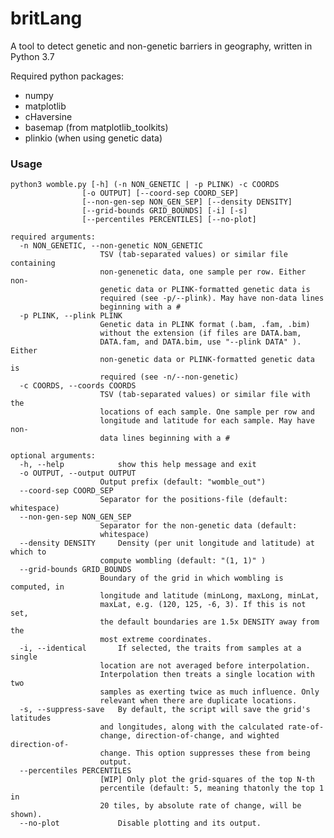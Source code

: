# britLang
A tool to detect genetic and non-genetic barriers in geography, written in Python 3.7

Required python packages:
* numpy 
* matplotlib
* cHaversine
* basemap  (from matplotlib_toolkits)
* plinkio  (when using genetic data)


### Usage
    python3 womble.py [-h] (-n NON_GENETIC | -p PLINK) -c COORDS
                    [-o OUTPUT] [--coord-sep COORD_SEP]
                    [--non-gen-sep NON_GEN_SEP] [--density DENSITY]
                    [--grid-bounds GRID_BOUNDS] [-i] [-s]
                    [--percentiles PERCENTILES] [--no-plot]

    required arguments:
      -n NON_GENETIC, --non-genetic NON_GENETIC
                        TSV (tab-separated values) or similar file containing
                        non-genenetic data, one sample per row. Either non-
                        genetic data or PLINK-formatted genetic data is
                        required (see -p/--plink). May have non-data lines
                        beginning with a #
      -p PLINK, --plink PLINK
                        Genetic data in PLINK format (.bam, .fam, .bim)
                        without the extension (if files are DATA.bam,
                        DATA.fam, and DATA.bim, use "--plink DATA" ). Either
                        non-genetic data or PLINK-formatted genetic data is
                        required (see -n/--non-genetic)
      -c COORDS, --coords COORDS
                        TSV (tab-separated values) or similar file with the
                        locations of each sample. One sample per row and
                        longitude and latitude for each sample. May have non-
                        data lines beginning with a #

    optional arguments:
      -h, --help            show this help message and exit
      -o OUTPUT, --output OUTPUT
                        Output prefix (default: "womble_out")
      --coord-sep COORD_SEP
                        Separator for the positions-file (default: whitespace)
      --non-gen-sep NON_GEN_SEP
                        Separator for the non-genetic data (default:
                        whitespace)
      --density DENSITY     Density (per unit longitude and latitude) at which to
                        compute wombling (default: "(1, 1)" )
      --grid-bounds GRID_BOUNDS
                        Boundary of the grid in which wombling is computed, in
                        longitude and latitude (minLong, maxLong, minLat,
                        maxLat, e.g. (120, 125, -6, 3). If this is not set,
                        the default boundaries are 1.5x DENSITY away from the
                        most extreme coordinates.
      -i, --identical       If selected, the traits from samples at a single
                        location are not averaged before interpolation.
                        Interpolation then treats a single location with two
                        samples as exerting twice as much influence. Only
                        relevant when there are duplicate locations.
      -s, --suppress-save   By default, the script will save the grid's latitudes
                        and longitudes, along with the calculated rate-of-
                        change, direction-of-change, and wighted direction-of-
                        change. This option suppresses these from being
                        output.
      --percentiles PERCENTILES
                        [WIP] Only plot the grid-squares of the top N-th
                        percentile (default: 5, meaning thatonly the top 1 in
                        20 tiles, by absolute rate of change, will be shown).
      --no-plot             Disable plotting and its output.

